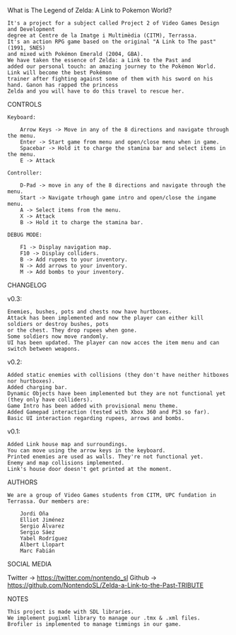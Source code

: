 ﻿What is The Legend of Zelda: A Link to Pokemon World?
	
	It's a project for a subject called Project 2 of Video Games Design and Development  
	degree at Centre de la Imatge i Multimèdia (CITM), Terrassa. 
	It's an action RPG game based on the original "A Link to The past" (1991, SNES)
	and mixed with Pokémon Emerald (2004, GBA). 
	We have taken the essence of Zelda: a Link to the Past and 
	added our personal touch: an amazing journey to the Pokémon World. Link will become the best Pokémon 
	trainer after fighting against some of them with his sword on his hand. Ganon has rapped the princess 
	Zelda and you will have to do this travel to rescue her.


CONTROLS

	Keyboard:
	
		Arrow Keys -> Move in any of the 8 directions and navigate through the menu.
		Enter -> Start game from menu and open/close menu when in game.
		Spacebar -> Hold it to charge the stamina bar and select items in the menu.
		E -> Attack
		
	Controller:
	
		D-Pad -> move in any of the 8 directions and navigate through the menu.
		Start -> Navigate trhough game intro and open/close the ingame menu.
		A -> Select items from the menu.
		X -> Attack
		B -> Hold it to charge the stamina bar.

	DEBUG MODE:
	
		F1 -> Display navigation map.
		F10 -> Display colliders.
		B -> Add rupees to your inventory.
		N -> Add arrows to your inventory.
		M -> Add bombs to your inventory.


CHANGELOG

v0.3:

	Enemies, bushes, pots and chests now have hurtboxes.
	Attack has been implemented and now the player can either kill soldiers or destroy bushes, pots
	or the chest. They drop rupees when gone.
	Some soldiers now move randomly.
	UI has been updated. The player can now acces the item menu and can switch between weapons.

v0.2:

	Added static enemies with collisions (they don't have neither hitboxes nor hurtboxes).
	Added charging bar.
	Dynamic Objects have been implemented but they are not functional yet (they only have colliders).
	Game Intro has been added with provisional menu theme.
	Added Gamepad interaction (tested with Xbox 360 and PS3 so far). 
	Basic UI interaction regarding rupees, arrows and bombs.

v0.1:

	Added Link house map and surroundings.
	You can move using the arrow keys in the keyboard.
	Printed enemies are used as walls. They're not functional yet.
	Enemy and map collisions implemented.
	Link's house door doesn't get printed at the moment.
	
AUTHORS

	We are a group of Video Games students from CITM, UPC fundation in Terrassa. Our members are:
		
		Jordi Oña
		Elliot Jiménez
		Sergio Álvarez
		Sergio Sáez
		Yabel Rodríguez
		Albert Llopart
		Marc Fabián

SOCIAL MEDIA

Twitter -> https://twitter.com/nontendo_sl
Github -> https://github.com/NontendoSL/Zelda-a-Link-to-the-Past-TRIBUTE

NOTES

	This project is made with SDL libraries.
	We implement pugixml library to manage our .tmx & .xml files.
	Brofiler is implemented to manage timmings in our game.